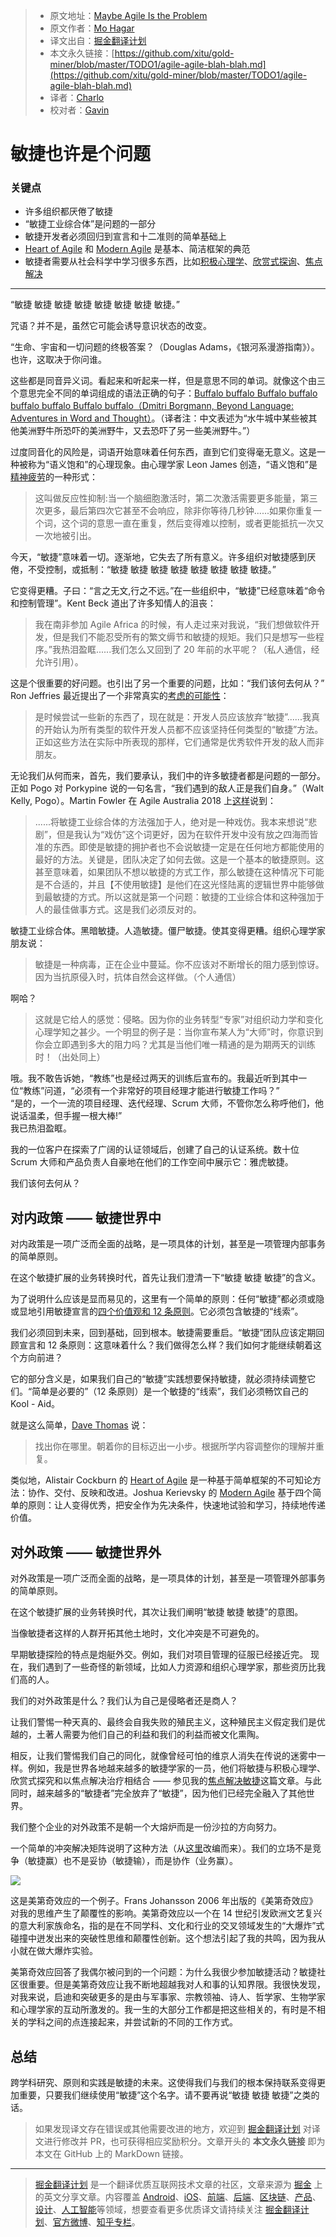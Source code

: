 > * 原文地址：[Maybe Agile Is the Problem](https://www.infoq.com/articles/agile-agile-blah-blah/)
> * 原文作者：[Mo Hagar](https://www.infoq.com/profile/Mo-Hagar/)
> * 译文出自：[掘金翻译计划](https://github.com/xitu/gold-miner)
> * 本文永久链接：[https://github.com/xitu/gold-miner/blob/master/TODO1/agile-agile-blah-blah.md](https://github.com/xitu/gold-miner/blob/master/TODO1/agile-agile-blah-blah.md)
> * 译者：[Charlo](https://github.com/Charlo-O)
> * 校对者：[Gavin](https://github.com/redagavin)

# 敏捷也许是个问题

### 关键点

* 许多组织都厌倦了敏捷 
* “敏捷工业综合体”是问题的一部分
* 敏捷开发者必须回归到宣言和十二准则的简单基础上
*  [Heart of Agile](https://heartofagile.com/) 和 [Modern Agile](http://modernagile.org/) 是基本、简洁框架的典范
* 敏捷者需要从社会科学中学习很多东西，比如[积极心理学](https://en.wikipedia.org/wiki/Positive_psychology)、[欣赏式探询](https://en.wikipedia.org/wiki/Appreciative_inquiry)、[焦点解决](http://sfwork.com/solutions-focus)

---

“敏捷 敏捷 敏捷 敏捷 敏捷 敏捷 敏捷 敏捷。”

咒语？并不是，虽然它可能会诱导意识状态的改变。 

“生命、宇宙和一切问题的终极答案？（Douglas Adams，《银河系漫游指南》）。也许，这取决于你问谁。

这些都是同音异义词。看起来和听起来一样，但是意思不同的单词。就像这个由三个意思完全不同的单词组成的语法正确的句子：[Buffalo buffalo Buffalo buffalo buffalo buffalo Buffalo buffalo](https://zh.wikipedia.org/wiki/Buffalo_buffalo_Buffalo_buffalo_buffalo_buffalo_Buffalo_buffalo)[（Dmitri Borgmann, Beyond Language: Adventures in Word and Thought）](https://en.wikipedia.org/wiki/Beyond_Language)。（译者注：中文表述为“水牛城中某些被其他美洲野牛所恐吓的美洲野牛，又去恐吓了另一些美洲野牛。”）

过度同音化的风险是，词语开始意味着任何东西，直到它们变得毫无意义。这是一种被称为“语义饱和”的心理现象。由心理学家 Leon James 创造，“语义饱和”是[精神疲劳](http://mentalfloss.com/article/71855/why-does-word-sometimes-lose-all-meaning)的一种形式：

> 这叫做反应性抑制:当一个脑细胞激活时，第二次激活需要更多能量，第三次更多，最后第四次它甚至不会响应，除非你等待几秒钟......如果你重复一个词，这个词的意思一直在重复，然后变得难以控制，或者更能抵抗一次又一次地被引出。 

今天，“敏捷”意味着一切。逐渐地，它失去了所有意义。许多组织对敏捷感到厌倦，不受控制，或抵制：“敏捷 敏捷 敏捷 敏捷 敏捷 敏捷 敏捷 敏捷。” 

它变得更糟。子曰：“言之无文,行之不远。”在一些组织中，“敏捷”已经意味着“命令和控制管理”。Kent Beck 道出了许多知情人的沮丧：

>我在南非参加 Agile Africa 的时候，有人走过来对我说，“我们想做软件开发，但是我们不能忍受所有的繁文缛节和敏捷的规矩。我们只是想写一些程序。”我热泪盈眶......我们怎么又回到了 20 年前的水平呢？（私人通信，经允许引用）。 

这是个很重要的好问题。也引出了另一个重要的问题，比如：“我们该何去何从？” Ron Jeffries 最近提出了一个非常真实的[考虑的可能性](https://ronjeffries.com/articles/018-01ff/abandon-1/)：

> 是时候尝试一些新的东西了，现在就是：开发人员应该放弃“敏捷”......我真的开始认为所有类型的软件开发人员都不应该坚持任何类型的“敏捷”方法。正如这些方法在实际中所表现的那样，它们通常是优秀软件开发的敌人而非朋友。 

无论我们从何而来，首先，我们要承认，我们中的许多敏捷者都是问题的一部分。正如 Pogo 对 Porkypine 说的一句名言，“我们遇到的敌人正是我们自身。”（Walt Kelly, Pogo）。Martin Fowler 在 Agile Australia 2018 上[这样](https://martinfowler.com/articles/agile-aus-2018.html)说到： 

> ......将敏捷工业综合体的方法强加于人，绝对是一种戏仿。我本来想说“悲剧”，但是我认为“戏仿”这个词更好，因为在软件开发中没有放之四海而皆准的东西。即使是敏捷的拥护者也不会说敏捷一定是在任何地方都能使用的最好的方法。关键是，团队决定了如何去做。这是一个基本的敏捷原则。这甚至意味着，如果团队不想以敏捷的方式工作，那么敏捷在这种情况下可能是不合适的，并且【不使用敏捷】是他们在这光怪陆离的逻辑世界中能够做到最敏捷的方式。所以这就是第一个问题：敏捷的工业综合体和这种强加于人的最佳做事方式。这是我们必须反对的。 

敏捷工业综合体。黑暗敏捷。人造敏捷。僵尸敏捷。使其变得更糟。组织心理学家朋友说：

> 敏捷是一种病毒，正在企业中蔓延。你不应该对不断增长的阻力感到惊讶。因为当抗原侵入时，抗体自然会这样做。（个人通信）

啊哈？

> 这就是它给人的感觉：侵略。因为你的业务转型“专家”对组织动力学和变化心理学知之甚少。一个明显的例子是：当你宣布某人为“大师”时，你意识到你会立即遇到多大的阻力吗？尤其是当他们唯一精通的是为期两天的训练时！（出处同上）

哦。我不敢告诉她，“教练”也是经过两天的训练后宣布的。我最近听到其中一位“教练”问道，“必须有一个非常好的项目经理才能进行敏捷工作吗？”  
“是的，一个一流的项目经理、迭代经理、Scrum 大师，不管你怎么称呼他们，他说话温柔，但手握一根大棒!”   
我已热泪盈眶。 

我的一位客户在探索了广阔的认证领域后，创建了自己的认证系统。数十位 Scrum 大师和产品负责人自豪地在他们的工作空间中展示它：雅虎敏捷。 

我们该何去何从？ 

## 对内政策 —— 敏捷世界中 

对内政策是一项广泛而全面的战略，是一项具体的计划，甚至是一项管理内部事务的简单原则。 

在这个敏捷扩展的业务转换时代，首先让我们澄清一下“敏捷 敏捷 敏捷”的含义。 

为了说明什么应该是显而易见的，这里有一个简单的原则：任何“敏捷”都必须或隐或显地引用敏捷宣言的[四个价值观和 12 条原则](https://agilemanifesto.org)。它必须包含敏捷的“线索”。 

我们必须回到未来，回到基础，回到根本。敏捷需要重启。“敏捷”团队应该定期回顾宣言和 12 条原则：这意味着什么？我们做得怎么样？我们如何才能继续朝着这个方向前进？

它的部分含义是，如果我们自己的“敏捷”实践想要保持敏捷，就必须持续调整它们。“简单是必要的”（12 条原则）是一个敏捷的“线索”，我们必须畅饮自己的 Kool - Aid。 

就是这么简单，[Dave Thomas](https://pragdave.me/blog/2014/03/04/time-to-kill-agile.html) 说：

> 找出你在哪里。朝着你的目标迈出一小步。根据所学内容调整你的理解并重复。 

类似地，Alistair Cockburn 的 [Heart of Agile](https://heartofagile.com/) 是一种基于简单框架的不可知论方法：协作、交付、反映和改进。Joshua Kerievsky 的 [Modern Agile](http://modernagile.org/) 基于四个简单的原则：让人变得优秀，把安全作为先决条件，快速地试验和学习，持续地传递价值。 

## 对外政策 —— 敏捷世界外

对外政策是一项广泛而全面的战略，是一项具体的计划，甚至是一项管理外部事务的简单原则。 

在这个敏捷扩展的业务转换时代，其次让我们阐明“敏捷 敏捷 敏捷”的意图。 

当像敏捷者这样的人群开拓其他土地时，文化冲突是不可避免的。 

早期敏捷探险的特点是炮艇外交。例如，我们对项目管理的征服已经接近完。
现在，我们遇到了一些奇怪的新领域，比如人力资源和组织心理学家，那些资历比我们高的人。  

我们的对外政策是什么？我们认为自己是侵略者还是商人？ 

让我们警惕一种天真的、最终会自我失败的殖民主义，这种殖民主义假定我们是优越的，土著人需要为他们自己的利益和我们的利益而被文化熏陶。 

相反，让我们警惕我们自己的同化，就像曾经可怕的维京人消失在传说的迷雾中一样。例如，我是世界各地越来越多的敏捷学家的一员，他们将敏捷与积极心理学、欣赏式探究和以焦点解决治疗相结合 —— 参见我的[焦点解决敏捷](http://sfio.org/journal/interaction-vol-10-no-2-janu-2019/page-5/)这篇文章。与此同时，越来越多的“敏捷者”完全放弃了“敏捷”，因为他们已经完全融入了其他世界。 

我们整个企业的对外政策不是朝一个大熔炉而是一份沙拉的方向努力。 

一个简单的冲突解决矩阵说明了这种方法（从[这里](http://www.cpp.com/en/tkiproducts.aspx?pc=62)改编而来）。我们的立场不是竞争（敏捷赢）也不是妥协（敏捷输），而是协作（业务赢）。

![](https://res.infoq.com/articles/agile-agile-blah-blah/en/resources/agile%201-1560257874319.png)

这是美第奇效应的一个例子。Frans Johansson 2006 年出版的《美第奇效应》对我的思维产生了颠覆性的影响。美第奇效应以一个在 14 世纪引发欧洲文艺复兴的意大利家族命名，指的是在不同学科、文化和行业的交叉领域发生的“大爆炸”式碰撞中迸发出来的突破性思维和颠覆性创新。这个想法引起了我的共鸣，因为我从小就在做大爆炸实验。 

美第奇效应回答了我偶尔被问到的一个问题：为什么我很少参加敏捷活动？敏捷社区很重要。但是美第奇效应让我不断地超越我对人和事的认知界限。我很快发现，对我来说，启迪和突破更多的是由与军事家、宗教领袖、诗人、哲学家、生物学家和心理学家的互动所激发的。我一生的大部分工作都是把这些相关的，有时是不相关的学科之间的点连接起来，并尝试新的不同的工作方式。 

## 总结

跨学科研究、原则和实践是敏捷的未来。这使得我们与我们的根本保持联系变得更加重要，只要我们继续使用“敏捷”这个名字。请不要再说“敏捷 敏捷 敏捷”之类的话。 

> 如果发现译文存在错误或其他需要改进的地方，欢迎到 [掘金翻译计划](https://github.com/xitu/gold-miner) 对译文进行修改并 PR，也可获得相应奖励积分。文章开头的 **本文永久链接** 即为本文在 GitHub 上的 MarkDown 链接。

---

> [掘金翻译计划](https://github.com/xitu/gold-miner) 是一个翻译优质互联网技术文章的社区，文章来源为 [掘金](https://juejin.im) 上的英文分享文章。内容覆盖 [Android](https://github.com/xitu/gold-miner#android)、[iOS](https://github.com/xitu/gold-miner#ios)、[前端](https://github.com/xitu/gold-miner#前端)、[后端](https://github.com/xitu/gold-miner#后端)、[区块链](https://github.com/xitu/gold-miner#区块链)、[产品](https://github.com/xitu/gold-miner#产品)、[设计](https://github.com/xitu/gold-miner#设计)、[人工智能](https://github.com/xitu/gold-miner#人工智能)等领域，想要查看更多优质译文请持续关注 [掘金翻译计划](https://github.com/xitu/gold-miner)、[官方微博](http://weibo.com/juejinfanyi)、[知乎专栏](https://zhuanlan.zhihu.com/juejinfanyi)。
